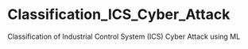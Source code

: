 # Classification_ICS_Cyber_Attack
Classification of Industrial Control System (ICS) Cyber Attack using ML 
